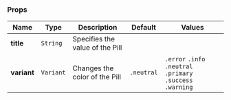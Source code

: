 ### Props

| Name        | Type      | Description                     | Default    | Values                                                       |
| ----------- | --------- | ------------------------------- | ---------- | ------------------------------------------------------------ |
| **title**   | `String`  | Specifies the value of the Pill |            |                                                              |
| **variant** | `Variant` | Changes the color of the Pill   | `.neutral` | `.error` `.info` `.neutral` `.primary` `.success` `.warning` |
